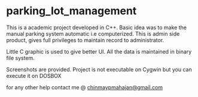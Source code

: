 # parking_lot_management

This is a academic project developed in C++.
Basic idea was to make the manual parking system automatic i.e computerized.
This is admin side product, gives full privileges to maintain record to administrator.

Little C graphic is used to give better UI.
All the data is maintained in binary file system.

Screenshots are provided.
Project is not executable on Cygwin but you can execute it on DOSBOX

for any other help contact me @ chinmaypmahajan@gmail.com
